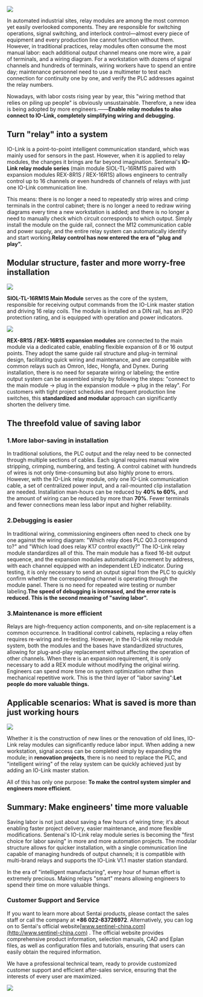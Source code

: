 
![](http://image.sentinel-china.com/202510151643283.png)

In automated industrial sites, relay modules are among the most common yet easily overlooked components. They are responsible for switching operations, signal switching, and interlock control—almost every piece of equipment and every production line cannot function without them. However, in traditional practices, relay modules often consume the most manual labor: each additional output channel means one more wire, a pair of terminals, and a wiring diagram. For a workstation with dozens of signal channels and hundreds of terminals, wiring workers have to spend an entire day; maintenance personnel need to use a multimeter to test each connection for continuity one by one, and verify the PLC addresses against the relay numbers.

Nowadays, with labor costs rising year by year, this "wiring method that relies on piling up people" is obviously unsustainable. Therefore, a new idea is being adopted by more engineers.——**Enable relay modules to also connect to IO-Link, completely simplifying wiring and debugging.**

## Turn "relay" into a system

IO-Link is a point-to-point intelligent communication standard, which was mainly used for sensors in the past. However, when it is applied to relay modules, the changes it brings are far beyond imagination. Sentenai's **IO-Link relay module series** (main module SIOL-TL-16RM1S paired with expansion modules REX-8R1S / REX-16R1S) allows engineers to centrally control up to 16 channels or even hundreds of channels of relays with just one IO-Link communication line.

This means: there is no longer a need to repeatedly strip wires and crimp terminals in the control cabinet; there is no longer a need to redraw wiring diagrams every time a new workstation is added; and there is no longer a need to manually check which circuit corresponds to which output. Simply install the module on the guide rail, connect the M12 communication cable and power supply, and the entire relay system can automatically identify and start working.**Relay control has now entered the era of "plug and play".**

## Modular structure, faster and more worry-free installation
![](http://image.sentinel-china.com/202510151557719.png)

**SIOL-TL-16RM1S Main Module** serves as the core of the system, responsible for receiving output commands from the IO-Link master station and driving 16 relay coils. The module is installed on a DIN rail, has an IP20 protection rating, and is equipped with operation and power indicators.

![](http://image.sentinel-china.com/202510151557251.png)

**REX-8R1S / REX-16R1S expansion modules** are connected to the main module via a dedicated cable, enabling flexible expansion of 8 or 16 output points. They adopt the same guide rail structure and plug-in terminal design, facilitating quick wiring and maintenance, and are compatible with common relays such as Omron, Idec, Hongfa, and Dynex. During installation, there is no need for separate wiring or labeling; the entire output system can be assembled simply by following the steps: "connect to the main module → plug in the expansion module → plug in the relay". For customers with tight project schedules and frequent production line switches, this **standardized and modular** approach can significantly shorten the delivery time.

## The threefold value of saving labor

### 1.More labor-saving in installation

In traditional solutions, the PLC output and the relay need to be connected through multiple sections of cables. Each signal requires manual wire stripping, crimping, numbering, and testing. A control cabinet with hundreds of wires is not only time-consuming but also highly prone to errors. However, with the IO-Link relay module, only one IO-Link communication cable, a set of centralized power input, and a rail-mounted clip installation are needed. Installation man-hours can be reduced by **40% to 60%**, and the amount of wiring can be reduced by more than **70%**. Fewer terminals and fewer connections mean less labor input and higher reliability.

### 2.Debugging is easier

In traditional wiring, commissioning engineers often need to check one by one against the wiring diagram: "Which relay does PLC Q0.3 correspond to?" and "Which load does relay K17 control exactly?" The IO-Link relay module standardizes all of this. The main module has a fixed 16-bit output sequence, and the expansion modules automatically increment by address, with each channel equipped with an independent LED indicator. During testing, it is only necessary to send an output signal from the PLC to quickly confirm whether the corresponding channel is operating through the module panel. There is no need for repeated wire testing or number labeling.**The speed of debugging is increased, and the error rate is reduced. This is the second meaning of "saving labor".**

### 3.Maintenance is more efficient

Relays are high-frequency action components, and on-site replacement is a common occurrence. In traditional control cabinets, replacing a relay often requires re-wiring and re-testing. However, in the IO-Link relay module system, both the modules and the bases have standardized structures, allowing for plug-and-play replacement without affecting the operation of other channels. When there is an expansion requirement, it is only necessary to add a REX module without modifying the original wiring. Engineers can spend more time on system optimization rather than mechanical repetitive work. This is the third layer of "labor saving":**Let people do more valuable things.**

## Applicable scenarios: What is saved is more than just working hours
![](http://image.sentinel-china.com/202510160846428.png)

Whether it is the construction of new lines or the renovation of old lines, IO-Link relay modules can significantly reduce labor input.
When adding a new workstation, signal access can be completed simply by expanding the module; in **renovation projects**, there is no need to replace the PLC, and "intelligent wiring" of the relay system can be quickly achieved just by adding an IO-Link master station.

All of this has only one purpose: **To make the control system simpler and engineers more efficient**.

## Summary: Make engineers' time more valuable

Saving labor is not just about saving a few hours of wiring time; it's about enabling faster project delivery, easier maintenance, and more flexible modifications. Sentenai's IO-Link relay module series is becoming the "first choice for labor saving" in more and more automation projects. The modular structure allows for quicker installation, with a single communication line capable of managing hundreds of output channels; it is compatible with multi-brand relays and supports the IO-Link V1.1 master station standard.

In the era of "intelligent manufacturing", every hour of human effort is extremely precious. Making relays "smart" means allowing engineers to spend their time on more valuable things.


### Customer Support and Service

If you want to learn more about Sentai products, please contact the sales staff or call the company at **+86 022-83726972**. Alternatively, you can log on to Sentai's official website[www.sentinel-china.com](http://www.sentinel-china.com) . The official website provides comprehensive product information, selection manuals, CAD and Eplan files, as well as configuration files and tutorials, ensuring that users can easily obtain the required information.

We have a professional technical team, ready to provide customized customer support and efficient after-sales service, ensuring that the interests of every user are maximized.

![](https://image.sentinel-china.com/2024-08-24-%E5%AE%98%E6%96%B9%E4%BA%8C%E7%BB%B4%E7%A0%81%E5%90%88%E9%9B%86.png)
